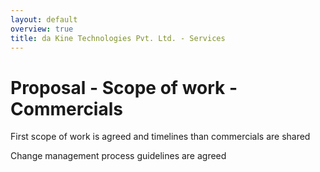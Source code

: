 ```yaml
---
layout: default
overview: true
title: da Kine Technologies Pvt. Ltd. - Services
---
```

# Proposal - Scope of work - Commercials

First scope of work is agreed and timelines
than commercials are shared

Change management process guidelines are agreed